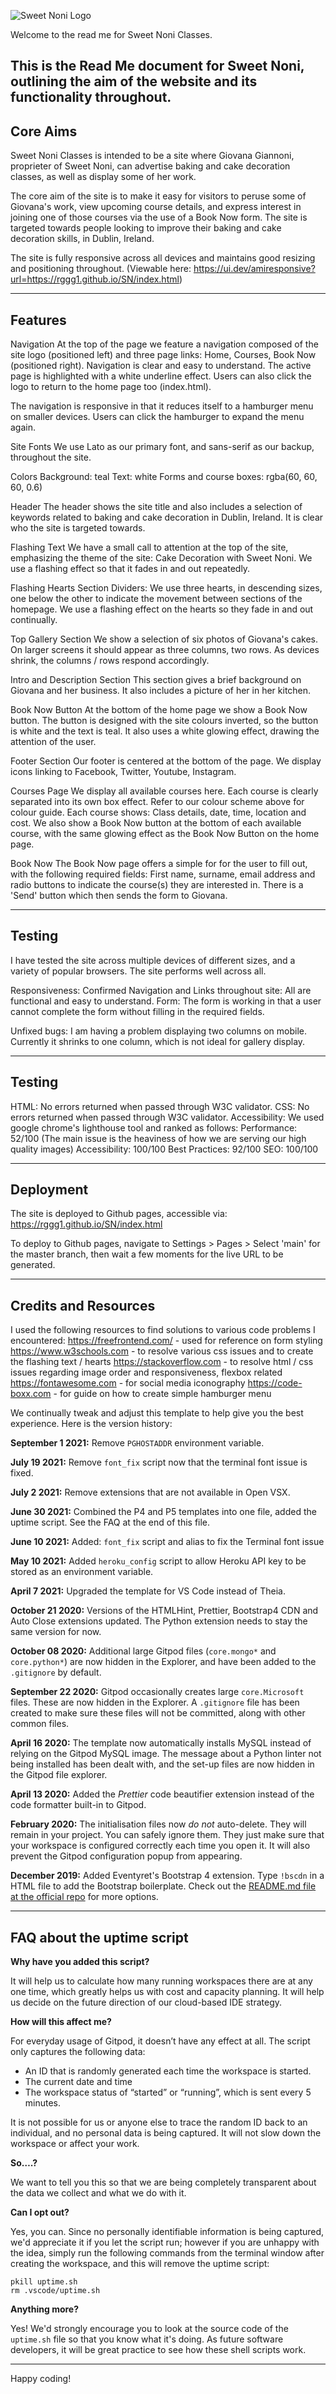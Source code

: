 ![Sweet Noni Logo](/assets/images/logosweetnoni.png)

Welcome to the read me for Sweet Noni Classes.

This is the Read Me document for Sweet Noni, outlining the aim of the website and its functionality throughout.
------
## Core Aims

Sweet Noni Classes is intended to be a site where Giovana Giannoni, proprieter of Sweet Noni, can advertise baking and cake decoration classes, as well as display some of her work.

The core aim of the site is to make it easy for visitors to peruse some of Giovana's work, view upcoming course details, and express interest in joining one of those courses via the use of a Book Now form. The site is targeted towards people looking to improve their baking and cake decoration skills, in Dublin, Ireland.

The site is fully responsive across all devices and maintains good resizing and positioning throughout. (Viewable here: https://ui.dev/amiresponsive?url=https://rggg1.github.io/SN/index.html)


------
## Features

Navigation
At the top of the page we feature a navigation composed of the site logo (positioned left) and three page links: Home, Courses, Book Now (positioned right). Navigation is clear and easy to understand. The active page is highlighted with a white underline effect. Users can also click the logo to return to the home page too (index.html).

The navigation is responsive in that it reduces itself to a hamburger menu on smaller devices. Users can click the hamburger to expand the menu again.


Site Fonts
We use Lato as our primary font, and sans-serif as our backup, throughout the site.

Colors
Background: teal
Text: white
Forms and course boxes: rgba(60, 60, 60, 0.6)

Header
The header shows the site title and also includes a selection of keywords related to baking and cake decoration in Dublin, Ireland. It is clear who the site is targeted towards.

Flashing Text
We have a small call to attention at the top of the site, emphasizing the theme of the site: Cake Decoration with Sweet Noni. We use a flashing effect so that it fades in and out repeatedly.

Flashing Hearts Section Dividers: We use three hearts, in descending sizes, one below the other to indicate the movement between sections of the homepage. We use a flashing effect on the hearts so they fade in and out continually.

Top Gallery Section
We show a selection of six photos of Giovana's cakes. On larger screens it should appear as three columns, two rows. As devices shrink, the columns / rows respond accordingly.

Intro and Description Section 
This section gives a brief background on Giovana and her business. It also includes a picture of her in her kitchen. 

Book Now Button
At the bottom of the home page we show a Book Now button. The button is designed with the site colours inverted, so the button is white and the text is teal. It also uses a white glowing effect, drawing the attention of the user.

Footer Section
Our footer is centered at the bottom of the page. We display icons linking to Facebook, Twitter, Youtube, Instagram.


Courses Page
We display all available courses here.
Each course is clearly separated into its own box effect. Refer to our colour scheme above for colour guide.
Each course shows: Class details, date, time, location and cost.
We also show a Book Now button at the bottom of each available course, with the same glowing effect as the Book Now Button on the home page.

Book Now
The Book Now page offers a simple for for the user to fill out, with the following required fields: First name, surname, email address and radio buttons to indicate the course(s) they are interested in. There is a 'Send' button which then sends the form to Giovana.

------
## Testing

I have tested the site across multiple devices of different sizes, and a variety of popular browsers. The site performs well across all.

Responsiveness: Confirmed
Navigation and Links throughout site: All are functional and easy to understand.
Form: The form is working in that a user cannot complete the form without filling in the required fields.

Unfixed bugs: I am having a problem displaying two columns on mobile. Currently it shrinks to one column, which is not ideal for gallery display.

------
## Testing

HTML: No errors returned when passed through W3C validator.
CSS: No errors returned when passed through W3C validator.
Accessibility: We used google chrome's lighthouse tool and ranked as follows:
    Performance: 52/100 (The main issue is the heaviness of how we are serving our high quality images)
    Accessibility: 100/100
    Best Practices: 92/100
    SEO: 100/100

------
## Deployment

The site is deployed to Github pages, accessible via: https://rggg1.github.io/SN/index.html

To deploy to Github pages, navigate to Settings > Pages > Select 'main' for the master branch, then wait a few moments for the live URL to be generated.

------
## Credits and Resources
I used the following resources to find solutions to various code problems I encountered:
    https://freefrontend.com/ - used for reference on form styling
    https://www.w3schools.com - to resolve various css issues and to create the flashing text / hearts
    https://stackoverflow.com - to resolve html / css issues regarding image order and responsiveness, flexbox related
    https://fontawesome.com - for social media iconography
    https://code-boxx.com - for guide on how to create simple hamburger menu




We continually tweak and adjust this template to help give you the best experience. Here is the version history:

**September 1 2021:** Remove `PGHOSTADDR` environment variable.

**July 19 2021:** Remove `font_fix` script now that the terminal font issue is fixed.

**July 2 2021:** Remove extensions that are not available in Open VSX.

**June 30 2021:** Combined the P4 and P5 templates into one file, added the uptime script. See the FAQ at the end of this file.

**June 10 2021:** Added: `font_fix` script and alias to fix the Terminal font issue

**May 10 2021:** Added `heroku_config` script to allow Heroku API key to be stored as an environment variable.

**April 7 2021:** Upgraded the template for VS Code instead of Theia.

**October 21 2020:** Versions of the HTMLHint, Prettier, Bootstrap4 CDN and Auto Close extensions updated. The Python extension needs to stay the same version for now.

**October 08 2020:** Additional large Gitpod files (`core.mongo*` and `core.python*`) are now hidden in the Explorer, and have been added to the `.gitignore` by default.

**September 22 2020:** Gitpod occasionally creates large `core.Microsoft` files. These are now hidden in the Explorer. A `.gitignore` file has been created to make sure these files will not be committed, along with other common files.

**April 16 2020:** The template now automatically installs MySQL instead of relying on the Gitpod MySQL image. The message about a Python linter not being installed has been dealt with, and the set-up files are now hidden in the Gitpod file explorer.

**April 13 2020:** Added the _Prettier_ code beautifier extension instead of the code formatter built-in to Gitpod.

**February 2020:** The initialisation files now _do not_ auto-delete. They will remain in your project. You can safely ignore them. They just make sure that your workspace is configured correctly each time you open it. It will also prevent the Gitpod configuration popup from appearing.

**December 2019:** Added Eventyret's Bootstrap 4 extension. Type `!bscdn` in a HTML file to add the Bootstrap boilerplate. Check out the <a href="https://github.com/Eventyret/vscode-bcdn" target="_blank">README.md file at the official repo</a> for more options.

------

## FAQ about the uptime script

**Why have you added this script?**

It will help us to calculate how many running workspaces there are at any one time, which greatly helps us with cost and capacity planning. It will help us decide on the future direction of our cloud-based IDE strategy.

**How will this affect me?**

For everyday usage of Gitpod, it doesn’t have any effect at all. The script only captures the following data:

- An ID that is randomly generated each time the workspace is started.
- The current date and time
- The workspace status of “started” or “running”, which is sent every 5 minutes.

It is not possible for us or anyone else to trace the random ID back to an individual, and no personal data is being captured. It will not slow down the workspace or affect your work.

**So….?**

We want to tell you this so that we are being completely transparent about the data we collect and what we do with it.

**Can I opt out?**

Yes, you can. Since no personally identifiable information is being captured, we'd appreciate it if you let the script run; however if you are unhappy with the idea, simply run the following commands from the terminal window after creating the workspace, and this will remove the uptime script:

```
pkill uptime.sh
rm .vscode/uptime.sh
```

**Anything more?**

Yes! We'd strongly encourage you to look at the source code of the `uptime.sh` file so that you know what it's doing. As future software developers, it will be great practice to see how these shell scripts work.

---

Happy coding!
